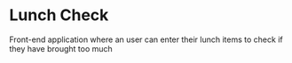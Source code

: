 # Lunch Check
Front-end application where an user can enter their lunch items to check if they have brought too much
